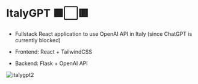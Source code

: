 # ItalyGPT 🟩⬜🟥

- Fullstack React application to use OpenAI API in Italy (since ChatGPT is currently blocked)

- Frontend: React + TailwindCSS
- Backend: Flask + OpenAI API

![italygpt2](https://user-images.githubusercontent.com/120139042/230502865-2f4aa506-5b57-4874-9cd5-a52f180e25f6.png)
